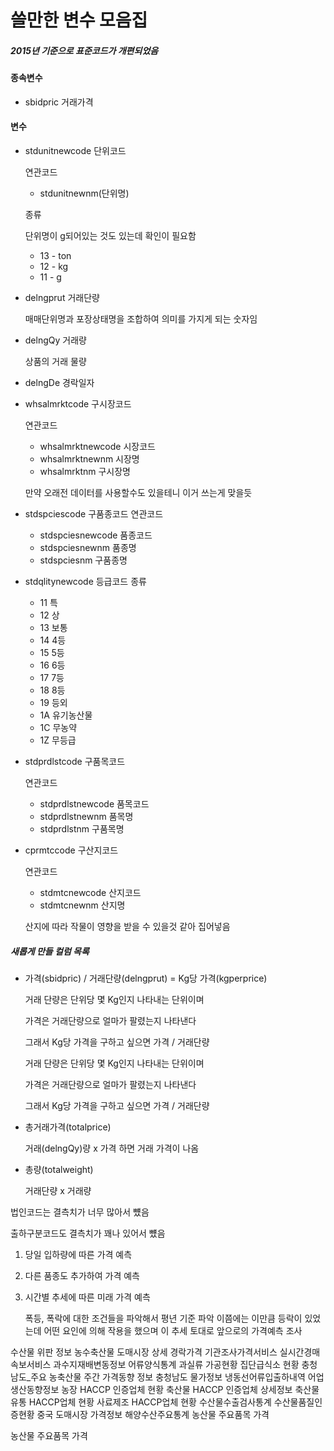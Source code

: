 # 쓸만한 변수 모음집

##### 2015년 기준으로 표준코드가 개편되었음

#### 종속변수

- sbidpric 거래가격

#### 변수

- stdunitnewcode 단위코드 

  연관코드

  - stdunitnewnm(단위명)

  종류

  단위명이 g되어있는 것도 있는데 확인이 필요함

  - 13 - ton
  - 12 - kg
  - 11 - g

- delngprut 거래단량

  매매단위명과 포장상태명을 조합하여 의미를 가지게 되는 숫자임

- delngQy 거래량

  상품의 거래 물량

- delngDe 경락일자

- whsalmrktcode 구시장코드

  연관코드

  - whsalmrktnewcode 시장코드
  - whsalmrktnewnm 시장명
  - whsalmrktnm 구시장명

  만약 오래전 데이터를 사용할수도 있을테니 이거 쓰는게 맞을듯

- stdspciescode 구품종코드
  연관코드

  - stdspciesnewcode 품종코드
  - stdspciesnewnm 품종명
  - stdspciesnm 구품종명

- stdqlitynewcode 등급코드
  종류

  - 11 특
  - 12 상
  - 13 보통
  - 14 4등
  - 15 5등
  - 16 6등
  - 17 7등
  - 18 8등
  - 19 등외
  - 1A 유기농산물
  - 1C 무농약
  - 1Z 무등급

- stdprdlstcode 구품목코드

  연관코드

  - stdprdlstnewcode 품목코드
  - stdprdlstnewnm 품목명
  - stdprdlstnm 구품목명

- cprmtccode 구산지코드

  연관코드

  - stdmtcnewcode 산지코드
  - stdmtcnewnm 산지명

  산지에 따라 작물이 영향을 받을 수 있을것 같아 집어넣음

##### 새롭게 만들 컬럼 목록

- 가격(sbidpric) / 거래단량(delngprut) = Kg당 가격(kgperprice)

  거래 단량은 단위당 몇 Kg인지 나타내는 단위이며

  가격은 거래단량으로 얼마가 팔렸는지 나타낸다

  그래서 Kg당 가격을 구하고 싶으면 가격 / 거래단량

  거래 단량은 단위당 몇 Kg인지 나타내는 단위이며

  가격은 거래단량으로 얼마가 팔렸는지 나타낸다

  그래서 Kg당 가격을 구하고 싶으면 가격 / 거래단량

- 총거래가격(totalprice)

  거래(delngQy)량 x 가격 하면 거래 가격이 나옴

- 총량(totalweight)

  거래단량 x 거래량



법인코드는 결측치가 너무 많아서 뻈음

출하구분코드도 결측치가 꽤나 있어서 뻈음



1. 당일 입하량에 따른 가격 예측

2. 다른 품종도 추가하여 가격 예측

3. 시간별 추세에 따른 미래 가격 예측

   폭등, 폭락에 대한 조건들을 파악해서 평년 기준 파악
   이쯤에는 이만큼 등락이 있었는데 어떤 요인에 의해 작용을 했으며 이 추세 토대로 앞으로의 가격예측 조사





수산물 위판 정보
농수축산물 도매시장 상세 경락가격
기관조사가격서비스
실시간경매속보서비스
과수지재배변동정보
어류양식통계
과실류 가공현황
집단급식소 현황
충청남도_주요 농축산물 주간 가격동향 정보
충청남도 물가정보
냉동선어류입출하내역
어업생산동향정보
농장 HACCP 인증업체 현황
축산물 HACCP 인증업체 상세정보
축산물 유통 HACCP업체 현황
사료제조 HACCP업체 현황
수산물수출검사통계
수산물품질인증현황
중국 도매시장 가격정보
해양수산주요통계
농산물 주요품목 가격



농산물 주요품목 가격